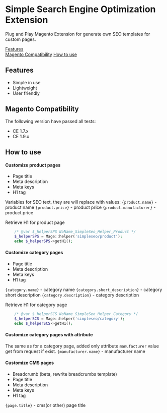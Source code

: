 # Simple Search Engine Optimization Extension

Plug and Play Magento Extension for generate own SEO templates for custom pages.

[Features](#features)  
[Magento Compatibility](#magento-compatibility)
[How to use](#how-to-use)   

## Features
- Simple in use
- Lightweight
- User friendly

## Magento Compatibility
The following version have passed all tests:
- CE 1.7.x
- CE 1.9.x

## How to use

#### Customize product pages
 - Page title
 - Meta description
 - Meta keys
 - H1 tag

Variables for SEO text, they are will replace with values:
`{product.name}`         - product name
`{product.price}`        - product price
`{product.manufacturer}` - product price

Retrieve H1 for product page
```php
    /* @var $_helperSPS NoName_SimpleSeo_Helper_Product */
    $_helperSPS = Mage::helper('simpleseo/product');
    echo $_helperSPS->getH1();
```

#### Customize category pages
- Page title
- Meta description
- Meta keys
- H1 tag

`{category.name}`              - category name
`{category.short_description}` - category short description
`{category.description}`       - category description

Retrieve H1 for category page
```php
    /* @var $_helperSCS NoName_SimpleSeo_Helper_Category */
    $_helperSCS = Mage::helper('simpleseo/category');
    echo $_helperSCS->getH1();
```

#### Customize category pages with attribute
The same as for a category page, added only attribute `manufacturer` value get from request if exist.
`{manufacturer.name}` - manufacturer name

#### Customize CMS pages
- Breadcrumb (beta, rewrite breadcrumbs template)
- Page title
- Meta description
- Meta keys
- H1 tag

`{page.title}` - cms(or other) page title
